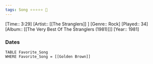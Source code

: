 ```yaml
---
tags: Song ⭐⭐⭐⭐⭐ 💛
---
```

[Time:: 3:29]
[Artist:: [[The Stranglers]] ]
[Genre:: Rock]
[Played:: 34]
[Album:: [[The Very Best Of The Stranglers (1981)]]]
[Year:: 1981]
### Dates
````dataview
TABLE Favorite_Song
WHERE Favorite_Song = [[Golden Brown]]
````